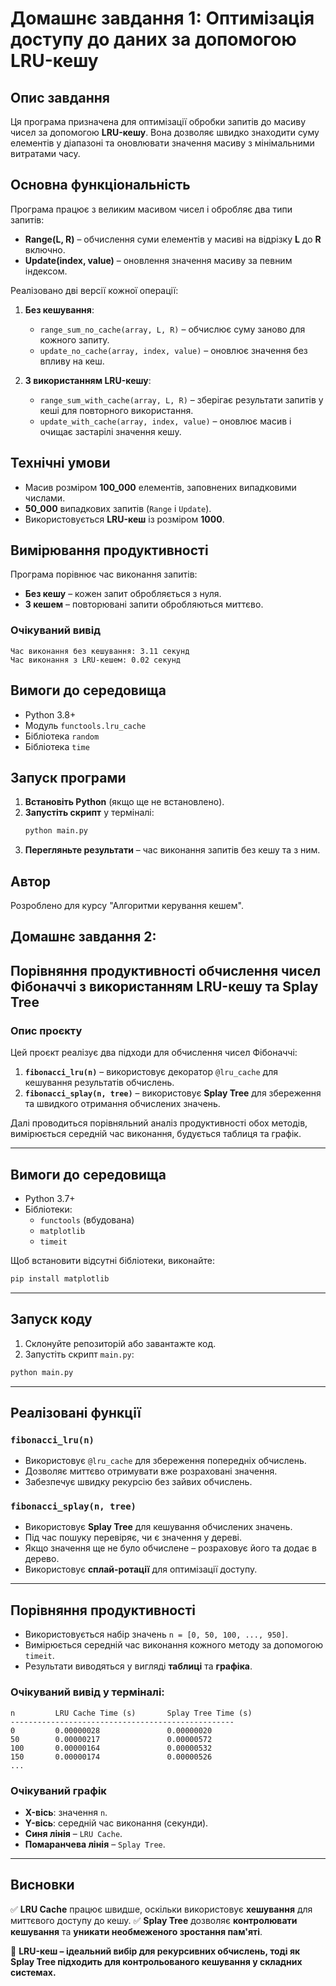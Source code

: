 # Домашнє завдання 1: Оптимізація доступу до даних за допомогою LRU-кешу

## Опис завдання
Ця програма призначена для оптимізації обробки запитів до масиву чисел за допомогою **LRU-кешу**. Вона дозволяє швидко знаходити суму елементів у діапазоні та оновлювати значення масиву з мінімальними витратами часу.

## Основна функціональність
Програма працює з великим масивом чисел і обробляє два типи запитів:
- **Range(L, R)** – обчислення суми елементів у масиві на відрізку **L** до **R** включно.
- **Update(index, value)** – оновлення значення масиву за певним індексом.

Реалізовано дві версії кожної операції:
1. **Без кешування**:
   - `range_sum_no_cache(array, L, R)` – обчислює суму заново для кожного запиту.
   - `update_no_cache(array, index, value)` – оновлює значення без впливу на кеш.

2. **З використанням LRU-кешу**:
   - `range_sum_with_cache(array, L, R)` – зберігає результати запитів у кеші для повторного використання.
   - `update_with_cache(array, index, value)` – оновлює масив і очищає застарілі значення кешу.

## Технічні умови
- Масив розміром **100_000** елементів, заповнених випадковими числами.
- **50_000** випадкових запитів (`Range` і `Update`).
- Використовується **LRU-кеш** із розміром **1000**.

## Вимірювання продуктивності
Програма порівнює час виконання запитів:
- **Без кешу** – кожен запит обробляється з нуля.
- **З кешем** – повторювані запити обробляються миттєво.

### Очікуваний вивід
```
Час виконання без кешування: 3.11 секунд
Час виконання з LRU-кешем: 0.02 секунд
```

## Вимоги до середовища
- Python 3.8+
- Модуль `functools.lru_cache`
- Бібліотека `random`
- Бібліотека `time`

## Запуск програми
1. **Встановіть Python** (якщо ще не встановлено).
2. **Запустіть скрипт** у терміналі:
   ```sh
   python main.py
   ```
3. **Перегляньте результати** – час виконання запитів без кешу та з ним.

## Автор
Розроблено для курсу "Алгоритми керування кешем".

## Домашнє завдання 2:

## Порівняння продуктивності обчислення чисел Фібоначчі з використанням LRU-кешу та Splay Tree

### Опис проєкту
Цей проєкт реалізує два підходи для обчислення чисел Фібоначчі:
1. **`fibonacci_lru(n)`** – використовує декоратор `@lru_cache` для кешування результатів обчислень.
2. **`fibonacci_splay(n, tree)`** – використовує **Splay Tree** для збереження та швидкого отримання обчислених значень.

Далі проводиться порівняльний аналіз продуктивності обох методів, вимірюється середній час виконання, будується таблиця та графік.

---

## Вимоги до середовища
- Python 3.7+
- Бібліотеки:
  - `functools` (вбудована)
  - `matplotlib`
  - `timeit`

Щоб встановити відсутні бібліотеки, виконайте:
```bash
pip install matplotlib
```

---

## Запуск коду
1. Склонуйте репозиторій або завантажте код.
2. Запустіть скрипт `main.py`:
```bash
python main.py
```

---

## Реалізовані функції
### `fibonacci_lru(n)`
- Використовує `@lru_cache` для збереження попередніх обчислень.
- Дозволяє миттєво отримувати вже розраховані значення.
- Забезпечує швидку рекурсію без зайвих обчислень.

### `fibonacci_splay(n, tree)`
- Використовує **Splay Tree** для кешування обчислених значень.
- Під час пошуку перевіряє, чи є значення у дереві.
- Якщо значення ще не було обчислене – розраховує його та додає в дерево.
- Використовує **сплай-ротації** для оптимізації доступу.

---

## Порівняння продуктивності
- Використовується набір значень `n = [0, 50, 100, ..., 950]`.
- Вимірюється середній час виконання кожного методу за допомогою `timeit`.
- Результати виводяться у вигляді **таблиці** та **графіка**.

### Очікуваний вивід у терміналі:
```
n         LRU Cache Time (s)       Splay Tree Time (s)
--------------------------------------------------
0         0.00000028               0.00000020
50        0.00000217               0.00000572
100       0.00000164               0.00000532
150       0.00000174               0.00000526
...
```

### Очікуваний графік
- **X-вісь**: значення `n`.
- **Y-вісь**: середній час виконання (секунди).
- **Синя лінія** – `LRU Cache`.
- **Помаранчева лінія** – `Splay Tree`.

---

## Висновки
✅ **LRU Cache** працює швидше, оскільки використовує **хешування** для миттєвого доступу до кешу.
✅ **Splay Tree** дозволяє **контролювати кешування** та **уникати необмеженого зростання пам'яті**.

🚀 **LRU-кеш – ідеальний вибір для рекурсивних обчислень, тоді як Splay Tree підходить для контрольованого кешування у складних системах.**

